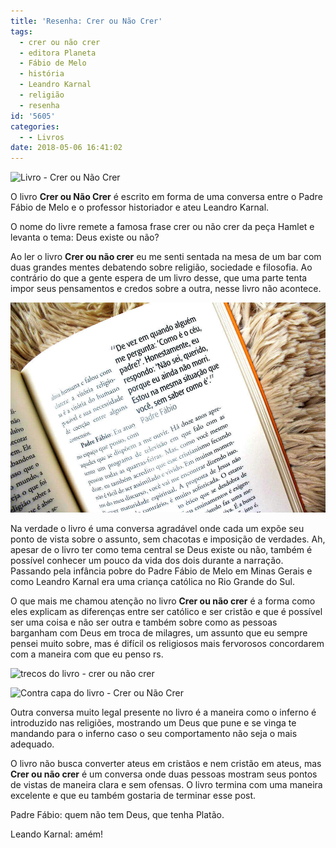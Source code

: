 ```yaml
---
title: 'Resenha: Crer ou Não Crer'
tags:
  - crer ou não crer
  - editora Planeta
  - Fábio de Melo
  - história
  - Leandro Karnal
  - religião
  - resenha
id: '5605'
categories:
  - - Livros
date: 2018-05-06 16:41:02
---
```


![Livro - Crer ou Não Crer](/wp-content/uploads/2018/04/capa-do-livro-crer-ou-não-crer.jpg)

O livro **Crer ou Não Crer** é escrito em forma de uma conversa entre o Padre Fábio de Melo e o professor historiador e ateu Leandro Karnal.

O nome do livre remete a famosa frase crer ou não crer da peça Hamlet e levanta o tema: Deus existe ou não?

Ao ler o livro **Crer ou não crer** eu me senti sentada na mesa de um bar com duas grandes mentes debatendo sobre religião, sociedade e filosofia. Ao contrário do que a gente espera de um livro desse, que uma parte tenta impor seus pensamentos e credos sobre a outra, nesse livro não acontece.

![resenha do livro - Crer ou Não Crer - Fábio de Melo e Leandro Karnal](/wp-content/uploads/2018/04/trechos-livro-crer-ou-não-crer-fábio-de-melo-leandro-karnal.jpg)

Na verdade o livro é uma conversa agradável onde cada um expõe seu ponto de vista sobre o assunto, sem chacotas e imposição de verdades. Ah, apesar de o livro ter como tema central se Deus existe ou não, também é possível conhecer um pouco da vida dos dois durante a narração. Passando pela infância pobre do Padre Fábio de Melo em Minas Gerais e como Leandro Karnal era uma criança católica no Rio Grande do Sul.

O que mais me chamou atenção no livro **Crer ou não crer** é a forma como eles explicam as diferenças entre ser católico e ser cristão e que é possível ser uma coisa e não ser outra e também sobre como as pessoas barganham com Deus em troca de milagres, um assunto que eu sempre pensei muito sobre, mas é difícil os religiosos mais fervorosos concordarem com a maneira com que eu penso rs.

![trecos do livro - crer ou não crer](/wp-content/uploads/2018/04/resenha-livro-crer-ou-não-crer.jpg)

![Contra capa do livro - Crer ou Não Crer](/wp-content/uploads/2018/04/contra-capa-livro-crer-ou-não-crer.jpg)

Outra conversa muito legal presente no livro é a maneira como o inferno é introduzido nas religiões, mostrando um Deus que pune e se vinga te mandando para o inferno caso o seu comportamento não seja o mais adequado.

O livro não busca converter ateus em cristãos e nem cristão em ateus, mas **Crer ou não crer** é um conversa onde duas pessoas mostram seus pontos de vistas de maneira clara e sem ofensas. O livro termina com uma maneira excelente e que eu também gostaria de terminar esse post.

Padre Fábio: quem não tem Deus, que tenha Platão.

Leando Karnal: amém!
